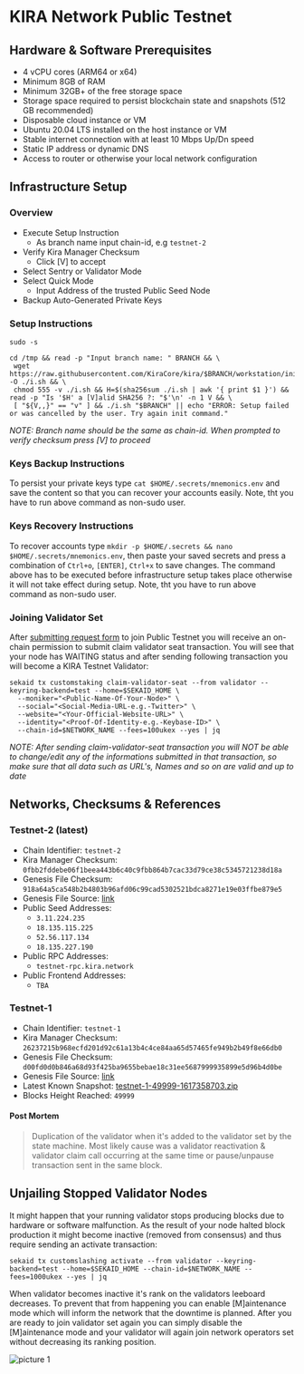 # KIRA Network Public Testnet

## Hardware & Software Prerequisites
* 4 vCPU cores (ARM64 or x64)
* Minimum 8GB of RAM
* Minimum 32GB+ of the free storage space
* Storage space required to persist blockchain state and snapshots (512 GB recommended)
* Disposable cloud instance or VM
* Ubuntu 20.04 LTS installed on the host instance or VM
* Stable internet connection with at least 10 Mbps Up/Dn speed
* Static IP address or dynamic DNS
* Access to router or otherwise your local network configuration


## Infrastructure Setup

### Overview
* Execute Setup Instruction
  * As branch name input chain-id, e.g `testnet-2`
* Verify Kira Manager Checksum
  * Click [V] to accept 
* Select Sentry or Validator Mode
* Select Quick Mode
  * Input Address of the trusted Public Seed Node
* Backup Auto-Generated Private Keys

### Setup Instructions

```
sudo -s

cd /tmp && read -p "Input branch name: " BRANCH && \
 wget https://raw.githubusercontent.com/KiraCore/kira/$BRANCH/workstation/init.sh -O ./i.sh && \
 chmod 555 -v ./i.sh && H=$(sha256sum ./i.sh | awk '{ print $1 }') && read -p "Is '$H' a [V]alid SHA256 ?: "$'\n' -n 1 V && \
 [ "${V,,}" == "v" ] && ./i.sh "$BRANCH" || echo "ERROR: Setup failed or was cancelled by the user. Try again init command."
```

_NOTE: Branch name should be the same as chain-id. When prompted to verify checksum press [V] to proceed_

### Keys Backup Instructions

To persist your private keys type `cat $HOME/.secrets/mnemonics.env` and save the content so that you can recover your accounts easily. Note, tht you have to run above command as non-sudo user.

### Keys Recovery Instructions

To recover accounts type `mkdir -p $HOME/.secrets && nano $HOME/.secrets/mnemonics.env`, then paste your saved secrets and press a combination of  `Ctrl+o`, `[ENTER]`, `Ctrl+x` to save changes. The command above has to be executed before infrastructure setup takes place otherwise it will not take effect during setup. Note, tht you have to run above command as non-sudo user.

### Joining Validator Set

After [submitting request form](https://forms.gle/3UPeksBrp9yDMNSA8) to join Public Testnet you will receive an on-chain permission to submit claim validator seat transaction. You will see that your node has WAITING status and after sending following transaction you will become a KIRA Testnet Validator:

```
sekaid tx customstaking claim-validator-seat --from validator --keyring-backend=test --home=$SEKAID_HOME \
  --moniker="<Public-Name-Of-Your-Node>" \
  --social="<Social-Media-URL-e.g.-Twitter>" \
  --website="<Your-Official-Website-URL>" \
  --identity="<Proof-Of-Identity-e.g.-Keybase-ID>" \
  --chain-id=$NETWORK_NAME --fees=100ukex --yes | jq
```

_NOTE: After sending claim-validator-seat transaction you will NOT be able to change/edit any of the informations submitted in that transaction, so make sure that all data such as URL's, Names and so on are valid and up to date_

## Networks, Checksums & References

### Testnet-2 (latest)
* Chain Identifier: `testnet-2`
* Kira Manager Checksum: `0fbb2fddebe06f1beea443b6c40c9fbb864b7cac33d79ce38c5345721238d18a`
* Genesis File Checksum: `918a64a5ca548b2b4803b96afd06c99cad5302521bdca8271e19e03ffbe879e5`
* Genesis File Source: [link](./testnet-2/genesis.json)
* Public Seed Addresses:
    * `3.11.224.235`
    * `18.135.115.225`
    * `52.56.117.134`
    * `18.135.227.190`
* Public RPC Addresses: 
    * `testnet-rpc.kira.network`
* Public Frontend Addresses: 
    * `TBA`
  
### Testnet-1
* Chain Identifier: `testnet-1`
* Kira Manager Checksum: `26237215b968ecfd201d92c61a13b4c4ce84aa65d57465fe949b2b49f8e66db0`
* Genesis File Checksum: `d00fd0d0b846a68d93f425ba9655bebae18c31ee5687999935899e5d96b4d0be`
* Genesis File Source: [link](./testnet-1/genesis.json)
* Latest Known Snapshot: [testnet-1-49999-1617358703.zip](https://kira-network.s3-eu-west-1.amazonaws.com/snapshots/testnet-1-49999-1617358703.zip)
* Blocks Height Reached: `49999`

#### Post Mortem

> Duplication of the validator when it's added to the validator set by the state machine. Most likely cause was a validator reactivation & validator claim call occurring at the same time or pause/unpause transaction sent in the same block.


## Unjailing Stopped Validator Nodes

It might happen that your running validator stops producing blocks due to hardware or software malfunction. As the result of your node halted block production it might become inactive (removed from consensus) and thus require sending an activate transaction:

```
sekaid tx customslashing activate --from validator --keyring-backend=test --home=$SEKAID_HOME --chain-id=$NETWORK_NAME --fees=1000ukex --yes | jq
```

When validator becomes inactive it's rank on the validators leeboard decreases. To prevent that from happening you can enable [M]aintenance mode which will inform the network that the downtime is planned. After you are ready to join validator set again you can simply disable the [M]aintenance mode and your validator will again join network operators set without decreasing its ranking position.

![picture 1](https://i.imgur.com/G0o9Qn5.png)  






